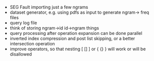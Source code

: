 
* SEG Fault importing just a few ngrams
* dataset generator, e.g. using pdfs as input to generate ngram-> freq files
* query log file
* think of storing ngram->id id->ngram things
* query processing after operation expansion can be done parallel
* inverted index compression and post list skipping, or a better intersection operation
* improve operators, so that nesting [ [] ] or { {} } will work or will be disallowed
